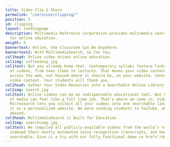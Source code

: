 ```yaml
---
title: Video Clip & Share
permalink: "/services/clipping/"
position: 5
id: clipping
layout: landingpage
description: Multimedia Reference Corporation provides multimedia search functionality
  for online education.
weight: 5
bannertext: Online, the Classroom Can Be Anywhere.
bannertext2: With MultimediaSearch, So Can You.
col1head: Online video drives online education.
col1img: coffeeshop.jpg
col1text: But you already knew that. Contemporary syllabi feature links to all kinds
  of videos, from news items to lectures. That means your video content is spread
  across the web, not housed where it should be, on your website. Centralize your
  video content. Your students will thank you.
col2head: Gather Your Video Resources into a Searchable Online Library
col2img: search.jpg
col2text: Online videos can be an indispensable educational tool. But keeping track
  of media can feel like a full time job. That’s where we come in. VideoSearchfrom
  Microsearch lets you collect all your videos into one searchable library and publish
  it on a personalized website. No more sending students to YouTube, where distractions
  abound.
col3head: MultimediaSearch is Built for Education
col3img: searchcomp.jpg
col3text: We compiled all publicly-available videos from the world's top universities,
  indexed their mostly automated voice recognition transcripts, and made them fully
  searchable. Give it a try with our fully functional demo <a href="/demos/university-videos/">here</a>.
---
```

